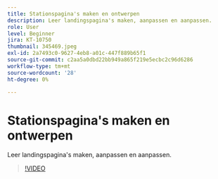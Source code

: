 ```yaml
---
title: Stationspagina's maken en ontwerpen
description: Leer landingspagina's maken, aanpassen en aanpassen.
role: User
level: Beginner
jira: KT-10750
thumbnail: 345469.jpeg
exl-id: 2a7493c0-9627-4eb8-a01c-447f889b65f1
source-git-commit: c2aa5a0dbd22bb949a865f219e5ecbc2c96d6286
workflow-type: tm+mt
source-wordcount: '28'
ht-degree: 0%

---
```


# Stationspagina&#39;s maken en ontwerpen

Leer landingspagina&#39;s maken, aanpassen en aanpassen.

>[!VIDEO](https://video.tv.adobe.com/v/345469/?quality=12&learn=on)
